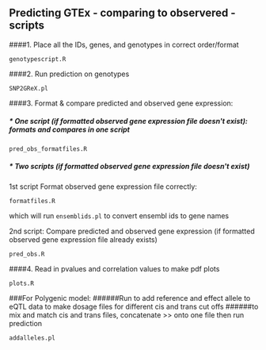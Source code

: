 ## Predicting GTEx - comparing to observered - scripts
####1. Place all the IDs, genes, and genotypes in correct order/format

````
genotypescript.R
````

####2. Run prediction on genotypes    
````
SNP2GReX.pl
````

####3. Format & compare predicted and observed gene expression:
##### * One script (if formatted observed gene expression file doesn't exist): formats and compares in one script


````
pred_obs_formatfiles.R
````


##### * Two scripts (if formatted observed gene expression file doesn't exist)

  1st script Format observed gene expression file correctly: 


````
formatfiles.R
````

  
  which will run `ensemblids.pl` to convert ensembl ids to gene names
  
  2nd script: Compare predicted and observed gene expression (if formatted observed gene expression file already exists)


````
pred_obs.R
````

####4. Read in pvalues and correlation values to make pdf plots

````
plots.R
````


###For Polygenic model:
######Run to add reference and effect allele to eQTL data to make dosage files for different cis and trans cut offs
######to mix and match cis and trans files, concatenate >> onto one file then run prediction 

````
addalleles.pl
````
    
